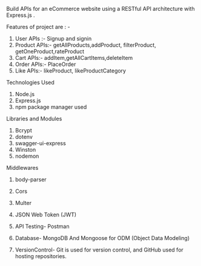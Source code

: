 Build APIs for an eCommerce website using a RESTful API architecture with Express.js .

Features of project are : -
1. User APIs :-     Signup and signin
2. Product APIs:- getAllProducts,addProduct, filterProduct, getOneProduct,rateProduct
3. Cart APIs:-       addItem,getAllCartItems,deleteItem
4. Order APIs:-    PlaceOrder
5. Like APIs:-      likeProduct, likeProductCategory

Technologies Used

1. Node.js
2. Express.js
3. npm package manager used
   
Libraries and Modules

1. Bcrypt
2. dotenv
3. swagger-ui-express
4. Winston
5. nodemon 

Middlewares

1. body-parser
2. Cors
3. Multer
4. JSON Web Token (JWT) 

5. API Testing-	Postman
6. Database-	MongoDB And Mongoose for ODM (Object Data Modeling)
7. VersionControl-	Git is used for version control, and GitHub  used for hosting repositories.

